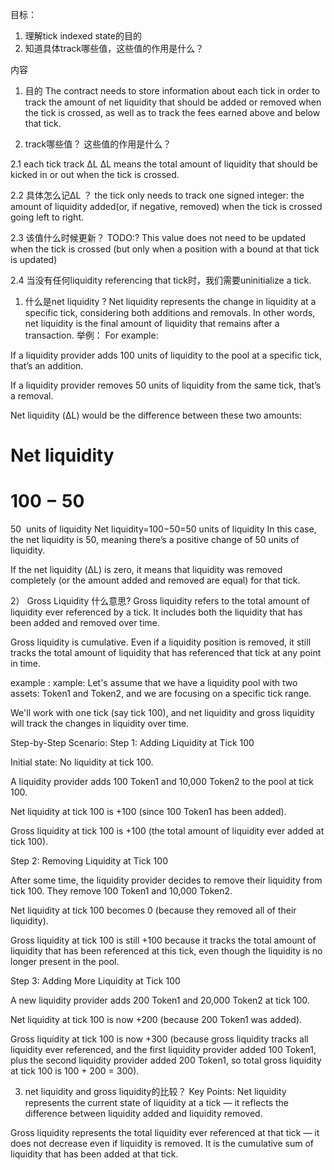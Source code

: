 目标：
1. 理解tick indexed state的目的
2. 知道具体track哪些值，这些值的作用是什么？

内容
1. 目的
The contract needs to store information about each tick in order to
track the amount of net liquidity that should be added or removed
when the tick is crossed, as well as to track the fees earned above
and below that tick.


2. track哪些值？ 这些值的作用是什么？

2.1 each tick track ΔL
ΔL means the total amount of liquidity that should be kicked in or out when the tick is crossed. 

2.2 具体怎么记ΔL ？
the tick only needs to track one signed integer: the amount of liquidity added(or, if negative, removed)
when the tick is crossed going left to right. 

2.3 该值什么时候更新？ TODO:? 
This value does not need to be updated when the tick is crossed (but only when a position with a bound at that tick is updated)

2.4 当没有任何liquidity referencing that tick时，我们需要uninitialize a tick.
1) 什么是net liquidity ? 
Net liquidity represents the change in liquidity at a specific tick, considering both additions and removals. In other words, net liquidity is the final amount of liquidity that remains after a transaction.
举例：
For example:

If a liquidity provider adds 100 units of liquidity to the pool at a specific tick, that’s an addition.

If a liquidity provider removes 50 units of liquidity from the same tick, that’s a removal.

Net liquidity (ΔL) would be the difference between these two amounts:

Net liquidity
=
100
−
50
=
50
 units of liquidity
Net liquidity=100−50=50 units of liquidity
In this case, the net liquidity is 50, meaning there’s a positive change of 50 units of liquidity.

If the net liquidity (ΔL) is zero, it means that liquidity was removed completely (or the amount added and removed are equal) for that tick.

2） Gross Liquidity 什么意思?
Gross liquidity refers to the total amount of liquidity ever referenced by a tick. It includes both the liquidity that has been added and removed over time.

Gross liquidity is cumulative. Even if a liquidity position is removed, it still tracks the total amount of liquidity that has referenced that tick at any point in time.


example : 
xample:
Let's assume that we have a liquidity pool with two assets: Token1 and Token2, and we are focusing on a specific tick range.

We'll work with one tick (say tick 100), and net liquidity and gross liquidity will track the changes in liquidity over time.

Step-by-Step Scenario:
Step 1: Adding Liquidity at Tick 100

Initial state: No liquidity at tick 100.

A liquidity provider adds 100 Token1 and 10,000 Token2 to the pool at tick 100.

Net liquidity at tick 100 is +100 (since 100 Token1 has been added).

Gross liquidity at tick 100 is +100 (the total amount of liquidity ever added at tick 100).

Step 2: Removing Liquidity at Tick 100

After some time, the liquidity provider decides to remove their liquidity from tick 100. They remove 100 Token1 and 10,000 Token2.

Net liquidity at tick 100 becomes 0 (because they removed all of their liquidity).

Gross liquidity at tick 100 is still +100 because it tracks the total amount of liquidity that has been referenced at this tick, even though the liquidity is no longer present in the pool.

Step 3: Adding More Liquidity at Tick 100

A new liquidity provider adds 200 Token1 and 20,000 Token2 at tick 100.

Net liquidity at tick 100 is now +200 (because 200 Token1 was added).

Gross liquidity at tick 100 is now +300 (because gross liquidity tracks all liquidity ever referenced, and the first liquidity provider added 100 Token1, plus the second liquidity provider added 200 Token1, so total gross liquidity at tick 100 is 100 + 200 = 300).


3) net liquidity and gross liquidity的比较？ 
Key Points:
Net liquidity represents the current state of liquidity at a tick — it reflects the difference between liquidity added and liquidity removed.

Gross liquidity represents the total liquidity ever referenced at that tick — it does not decrease even if liquidity is removed. It is the cumulative sum of liquidity that has been added at that tick.


